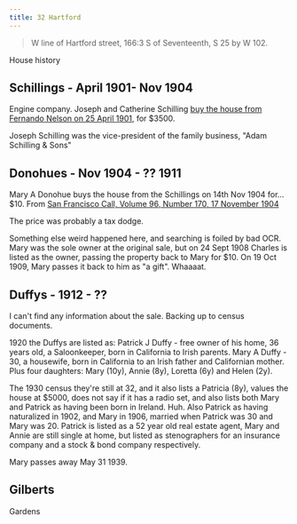 ```yaml
---
title: 32 Hartford
---
```


> W line of Hartford street, 166:3 S of Seventeenth, S 25 by W 102.

House history

## Schillings - April 1901- Nov 1904


Engine company.
Joseph and Catherine Schilling [buy the house from Fernando Nelson on 25 April 1901](https://cdnc.ucr.edu/?a=d&d=SFC19010425.2.66&srpos=1&e=-------en--20-SFC-1-byDA-txt-txIN-schilling+%22line+of+hartford%22-------), for $3500.

Joseph Schilling was the vice-president of the family business, "Adam Schilling & Sons"


## Donohues - Nov 1904 - ?? 1911

Mary A Donohue buys the house from the Schillings on 14th Nov 1904 for... $10. From [San Francisco Call, Volume 96, Number 170, 17 November 1904](https://cdnc.ucr.edu/?a=d&d=SFC19041117.2.138&srpos=5&e=-------en--20-SFC-1-byDA-txt-txIN-schilling+%22line+of+hartford%22-------)

The price was probably a tax dodge.

Something else weird happened here, and searching is foiled by bad OCR. Mary was the sole owner at the original sale, but on 24 Sept 1908 Charles is listed as the owner, passing the property back to Mary for $10. On 19 Oct 1909, Mary passes it back to him as "a gift".  Whaaaat.

## Duffys - 1912 - ??

I can't find any information about the sale. Backing up to census documents.

1920 the Duffys are listed as:
Patrick J Duffy - free owner of his home, 36 years old, a Saloonkeeper, born in California to Irish parents.
Mary A Duffy - 30, a housewife, born in California to an Irish father and Californian mother.
Plus four daughters: Mary (10y), Annie (8y), Loretta (6y) and Helen (2y).

The 1930 census they're still at 32, and it also lists a Patricia (8y), values the house at $5000, does not say if it has a radio set, and also lists both Mary and Patrick as having been born in Ireland. Huh. Also Patrick as having naturalized in 1902, and Mary in 1906, married when Patrick was 30 and Mary was 20. Patrick is listed as a 52 year old real estate agent, Mary and Annie are still single at home, but listed as stenographers for an insurance company and a stock & bond company respectively.

Mary passes away May 31 1939.

## Gilberts


Gardens
